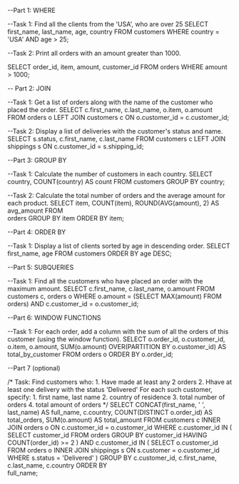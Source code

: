 --Part 1: WHERE

--Task 1: Find all the clients from the 'USA', who are over 25
SELECT 
	first_name,
    last_name,
    age,
    country
FROM 
	customers
WHERE 
	country = 'USA' AND age > 25;

--Task 2: Print all orders with an amount greater than 1000.

SELECT
    order_id,
    item,
    amount,
    customer_id
FROM
    orders
WHERE
    amount > 1000;

-- Part 2: JOIN

--Task 1: Get a list of orders along with the name of the customer who placed the order.
SELECT
    c.first_name,
    c.last_name,
    o.item,
    o.amount
FROM
    orders o
LEFT JOIN 
    customers c ON o.customer_id = c.customer_id;

--Task 2: Display a list of deliveries with the customer's status and name.
SELECT
    s.status,
    c.first_name,
    c.last_name
FROM 
    customers c
LEFT JOIN 
    shippings s ON c.customer_id = s.shipping_id;

--Part 3: GROUP BY

--Task 1: Calculate the number of customers in each country.
SELECT
    country, 
    COUNT(country) AS count
FROM 
    customers
GROUP BY
    country;

--Task 2: Calculate the total number of orders and the average amount for each product.
SELECT 
    item,
    COUNT(item),
    ROUND(AVG(amount), 2) AS avg_amount
FROM   
    orders
GROUP BY 
    item
ORDER BY
    item;

--Part 4: ORDER BY

--Task 1: Display a list of clients sorted by age in descending order.
SELECT 
    first_name,
    age
FROM 
    customers
ORDER BY
    age DESC;

--Part 5: SUBQUERIES

--Task 1: Find all the customers who have placed an order with the maximum amount.
SELECT
    c.first_name,
    c.last_name,
    o.amount
FROM 
    customers c, orders o
WHERE
    o.amount = (SELECT MAX(amount) FROM orders) 
    AND c.customer_id = o.customer_id;

--Part 6: WINDOW FUNCTIONS

--Task 1: For each order, add a column with the sum of all the orders of this customer (using the window function).
SELECT 
    o.order_id,
    o.customer_id,
    o.item,
    o.amount,
    SUM(o.amount) OVER(PARTITION BY o.customer_id) AS total_by_customer
FROM 
    orders o
ORDER BY 
    o.order_id;

--Part 7 (optional)

/*
    Task: Find customers who:
    1. Have made at least any 2 orders
    2. Hhave at least one delivery with the status 'Delivered'
    For each such customer, specify: 
    1. first name, last name
    2. country of residence
    3. total number of orders
    4. total amount of orders
*/
SELECT
    CONCAT(first_name, ' ', last_name) AS full_name,
    c.country,
    COUNT(DISTINCT o.order_id) AS total_orders,
    SUM(o.amount) AS total_amount
FROM
    customers c
INNER JOIN
    orders o ON c.customer_id = o.customer_id
WHERE
    c.customer_id IN (
        SELECT 
            customer_id
        FROM 
            orders
        GROUP BY 
            customer_id
        HAVING 
            COUNT(order_id) >= 2
    )
    AND c.customer_id IN (
        SELECT 
            o.customer_id
        FROM
            orders o
        INNER JOIN
            shippings s ON s.customer = o.customer_id
        WHERE
            s.status = 'Delivered' 
    )
GROUP BY
    c.customer_id,
    c.first_name,
    c.last_name,
    c.country
ORDER BY    
    full_name;
